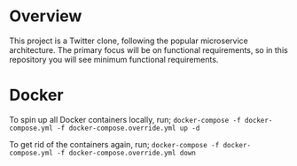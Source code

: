 # Overview
This project is a Twitter clone, following the popular microservice architecture. The primary focus will be on functional requirements, so in this repository you will see minimum functional requirements.

# Docker
To spin up all Docker containers locally, run;
```docker-compose -f docker-compose.yml -f docker-compose.override.yml up -d```

To get rid of the containers again, run;
```docker-compose -f docker-compose.yml -f docker-compose.override.yml down```